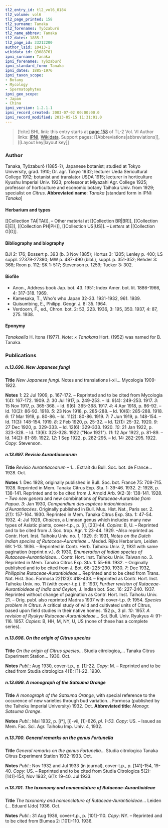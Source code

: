 ```yaml
---
tl2_entry_id: tl2_vol6_0184
tl2_volume: vol6
tl2_page_printed: 158
tl2_surname: Tanaka
tl2_forenames: Tyôzaburô
tl2_name_abbrev: Tanaka
tl2_dates: 1885-?
tl2_page_id: 33212200
author_lsid: 10413-1
wikidata_id: Q3088761
ipni_surname: Tanaka
ipni_forenames: Tyôzaburô
ipni_standard_form: Tanaka
ipni_dates: 1885-1976
ipni_taxon_scope: 
- Botany
- Mycology
- Spermatophytes
ipni_geo_scope: 
- Japan
- China
ipni_version: 1.2.1.1
ipni_record_created: 2003-07-02 00:00:00.0
ipni_record_modified: 2013-05-15 11:31:01.0
---
```


> [!cite] BHL link: this entry starts at [page 158](https://www.biodiversitylibrary.org/page/33212200) of TL-2 Vol. VI
> Author links: [IPNI](https://www.ipni.org/a/10413-1), [Wikidata](https://www.wikidata.org/wiki/Q3088761). Support pages: [[Abbreviations|abbreviations]], [[Layout key|layout key]]

### Author

Tanaka, Tyôzaburô (1885-?), Japanese botanist; studied at Tokyo University, grad. 1910; Dr. agr. Tokyo 1932; lecturer Ueda Sericultural College 1912; botanist and translator USDA 1915; lecturer in horticulture Kyushu Imperial Univ. 1923; professor at Miyazahi Agr. College 1925; professor of horticulture and economic botany Taihoku Univ. from 1929; specialist on *Citrus*. 
**Abbreviated name**: *Tanaka* \[standard form in IPNI: *Tanaka*\]

#### Herbarium and types

[[Collection TAI|TAI]]. – Other material at [[Collection BR|BR]], [[Collection E|E]], [[Collection PH|PH]], [[Collection US|US]]. – *Letters* at [[Collection G|G]].

#### Bibliography and biography

BJI 2: 176; Bossert p. 393 (b. 3 Nov 1885); Hortus 3: 1205; Lenley p. 400; LS suppl. 27379-27390; MW p. 487-490 (bibl.), suppl. p. 351-352; Rehder 3: 368; Roon p. 112; SK 1: 517; Stevenson p. 1259; Tucker 3: 302.

#### Biofile

- Anon., Address book Jap. bot. 43. 1951; Index Amer. bot. lit. 1886-1966, 4: 317-318. 1969.
- Kamesaka, T., Who's who Japan 32-33. 1931-1932, 961. 1939.
- Quisumbing, E., Philipp. Geogr. J. 8: 35. 1964.
- Verdoorn, F., ed., Chron. bot. 2: 53, 223. 1936, 3: 195, 350. 1937, 4: 87, 275. 1938.

#### Eponymy

*Tanakaella* H. Itona (1977). *Note*: *× Tanakara* Hort. (1952) was named for B. Tanaka.

### Publications

##### n.13.696. New Japanese fungi

**Title**
*New Japanese fungi*. Notes and translations i-xii... Mycologia 1909-1922.

**Notes**
*1*: 22 Jul 1909, p. 167-172. – Reprinted and to be cited from Mycologia 1(4): 167-172. 1909.
*2*: 30 Jul 1917, p. 249-253. – Id. 9(4): 249-253. 1917.
*3*: 15 Nov 1917, p. 365-368. – Id. 9(6): 365-368. 1917.
*4*: 4 Apr 1918, p. 86-92. – Id. 10(2): 86-92. 1918.
*5*: 23 Nov 1918, p. 285-288. – Id. 10(6): 285-288. 1918.
*6*: 17 Mar 1919, p. 80-86. – Id. 11(2): 80-86. 1919.
*7*: 7 Jun 1919, p. 148-154. – Id. 11(3): 148-154. 1919.
*8*: 2 Feb 1920, p. 25-32. – Id. 12(1): 25-32. 1920.
*9*: 27 Dec 1920, p. 329-333. – Id. 12(6): 329-333. 1920.
*10*: 21 Jan 1922, p. 323-328. – Id. 13(6): 323-328. 1922 ("Nov 1921").
*11*: 12 Apr 1922, p. 81-89. – Id. 14(2): 81-89. 1922.
*12*: 1 Sep 1922, p. 282-295. – Id. 14: 282-295. 1922.
*Copy*: Stevenson.

##### n.13.697. Revisio Aurantiacearum

**Title**
*Revisio Aurantiacearum* – 1... Extrait du Bull. Soc. bot. de France... 1928. Oct.

**Notes**
*1*: Dec 1928, originally published in Bull. Soc. bot. France 75: 708-715. 1928. Reprinted in Mem. Tanaka Citrus Exp. Sta. 1: 39-46. 1932.
*2*: 1928, p. 138-141. Reprinted and to be cited from J. Arnold Arb. 9(2-3): 138-141. 1928. – *Two new genera* and new combinations *of Rutaceae-Aurantiae from Papua*.
*3*: Jan 1930, *Compendium des espèces indochinoises d'Aurantiacées*. Originally published in Bull. Mus. Hist. Nat., Paris ser. 2. 2(1): 157-164. 1930. Reprinted in Mem. Tanaka Citrus Exp. Sta. 1: 47-54. 1932.
*4*: Jul 1929, *Chalcas*, a Linnean genus which includes many new types of Asiatic plants, cover-t.p., p. \[i\], \[23\]-44. *Copies*: B, U. – Reprinted and to be cited from J. Soc. trop. Agr. 1: 23-44. 1929. –Also reprinted as Contr. Hort. Inst. Taihoku Univ. no. 1, 1929.
*5*: 1931, *Notes on the Dutch Indian species of Rutaceae-Aurantieae*... Meded. Rijks Herbarium, Leiden 69: 1-13. 1936. – Reprinted in Contr. Herb. Taihoku Univ. 2, 1931 with same pagination (reprint n.v.).
*6*: 1930, *Enumeration of Indian species of Rutaceae-Aurantioideae*... Contr. Hort. Inst. Taihoku Univ. Taiwan no. 3. Reprinted in Mem. Tanaka Citrus Exp. Sta. 1: 55-66. 1932. – Originally published and to be cited from J. Bot. 68: 225-230. 1930.
*7*: Dec 1932, *Philippine Rutaceae-Aurantioideae*... Reprinted and to be cited from Trans. Nat. Hist. Soc. Formosa 22(123): 418-433. – Reprinted as Contr. Hort. Inst. Taihoku Univ. no. 11 (with cover-t.p.).
*8*: 1937, *Further revision of Rutaceae-Aurantioideae of India and Ceylon*, J. Indian bot. Soc. 16: 227-240. 1937. Reprinted without change of pagination as Contr. Hort. Inst. Taihoku Univ. 21. – Orig. publ. also reprinted Madras 1937 with cover-t.p.
*9*: 1954. *Species problem in Citrus*. A critical study of wild and cultivated units of Citrus, based upon field studies in their native homes. 152 p., 3 pl.
*10*: 1957. *A revision of Ryukyu Rutaceae-Aurantioideae*... Sci. Bull. Univ. Ryukyus 4: 91-116. 1957.
*Copies*: B, HH, M, NY, U, US (none of these has a complete series).

##### n.13.698. On the origin of Citrus species

**Title**
*On the origin of Citrus species*... Studia citrologica,... Tanaka Citrus Experiment Station... 1930. Oct.

**Notes**
*Publ*.: Aug 1930, cover-t.p., p. \[1\]-22. *Copy*: M. – Reprinted and to be cited from Studia citrologica 4(1): \[1\]-22. 1930.

##### n.13.699. A monograph of the Satsuma Orange

**Title**
*A monograph of the Satsuma Orange*, with special reference to the occurence of new varieties through bud variation... Formosa (published by the Taihoku Imperial University) 1932. Oct.
**Abbreviated title**: *Monogr. Satsuma Orange*.

**Notes**
*Publ*.: Mai 1932, p. \[i\*\], \[i\]-vii, \[1\]-626, *pl. 1-53. Copy*: US. – Issued as Mem. Fac. Sci. Agr. Taihoku Imp. Univ. 4, 1932.

##### n.13.700. General remarks on the genus Fortunella

**Title**
*General remarks on the genus Fortunella*... Studia citrologica Tanaka Citrus Experiment Station 1932-1933. Oct.

**Notes**
*Publ*.: Nov 1932 and Jul 1933 (in journal), cover-t.p., p. \[141\]-154, 19-40. *Copy*: US. – Reprinted and to be cited from Studia Citrologica 5(2): \[141\]-154, Nov 1932, 6(1): 19-40. Jul 1933.

##### n.13.701. The taxonomy and nomenclature of Rutaceae-Aurantioideae

**Title**
*The taxonomy and nomenclature of Rutaceae-Aurantioideae*... Leiden (... Eduard IJdo) 1936. Oct.

**Notes**
*Publ*.: 31 Aug 1936, cover-t.p., p. \[101\]-110. *Copy*: NY. – Reprinted and to be cited from Blumea 2: \[101\]-110. 1936.

